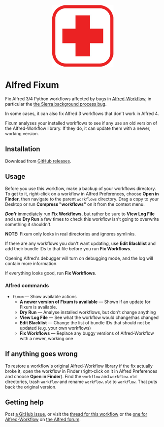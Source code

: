 <div align="center">
    <img src="./src/icon.png" width="200" height="200">
</div>

Alfred Fixum
============

Fix Alfred 3/4 Python workflows affected by bugs in [Alfred-Workflow][aw], in particular the [the Sierra background process bug][bug].

In some cases, it can also fix Alfred 3 workflows that don't work in Alfred 4.

Fixum analyses your installed workflows to see if any use an old version of the Alfred-Workflow library. If they do, it can update them with a newer, working version.


Installation
------------

Download from [GitHub releases][releases].


Usage
-----

Before you use this workflow, make a backup of your workflows directory. To get to it, right-click on a workflow in Alfred Preferences, choose **Open in Finder**, then navigate to the parent `workflows` directory. Drag a copy to your Desktop or run **Compress "workflows"** on it from the context menu.

*__Don't__* immediately run **Fix Workflows**, but rather be sure to **View Log File** and use **Dry Run** a few times to check this workflow isn't going to overwrite something it shouldn't.

**NOTE:** Fixum only looks in real directories and ignores symlinks.

If there are any workflows you don't want updating, use **Edit Blacklist** and add their bundle IDs to that file before you run **Fix Workflows**.

 Opening Alfred's debugger will turn on debugging mode, and the log will contain more information.

If everything looks good, run **Fix Workflows**.


### Alfred commands ###

- `fixum` — Show available actions
    - **A newer version of Fixum is available** — Shown if an update
      for Fixum is available.
    - **Dry Run** — Analyse installed workflows, but don't change anything
    - **View Log File** — See what the workflow would change/has changed
    - **Edit Blacklist** — Change the list of bundle IDs that should not be updated (e.g. your own workflows)
    - **Fix Workflows** — Replace any buggy versions of Alfred-Workflow with a newer, working one


If anything goes wrong
----------------------

To restore a workflow's original Alfred-Workflow library if the fix actually broke it, open the workflow in Finder (right-click on it in Alfred Preferences and choose **Open in Finder**). Find the `workflow` and `workflow.old` directories, trash `workflow` and rename `workflow.old` to `workflow`. That puts back the original version.


Getting help
------------

Post [a GitHub issue][issues], or visit the [thread for this workflow][forum-fixum] or the [one for Alfred-Workflow][forum-aw] on [the Alfred forum](https://www.alfredforum.com).


[mit]: ./src/LICENCE.txt
[aw]: https://github.com/deanishe/alfred-workflow/
[bug]: https://github.com/deanishe/alfred-workflow/issues/111
[forum-aw]: https://www.alfredforum.com/topic/4031-workflow-library-for-python/
[forum-fixum]: https://www.alfredforum.com/topic/10193-python-fix-how-to-fix-python-workflows-hanging-alfred-on-sierra/
[issues]: https://github.com/deanishe/alfred-fixum/issues/
[releases]: https://github.com/deanishe/alfred-fixum/releases/latest
